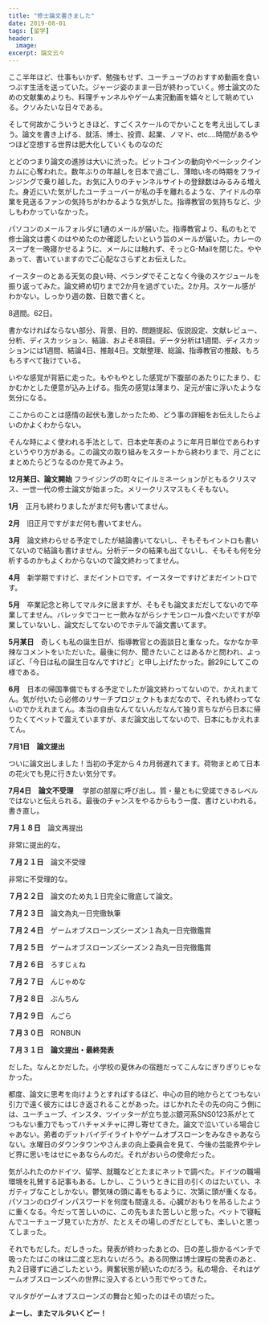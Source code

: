 ```yaml
---
title: "修士論文書きました"
date: 2019-08-01
tags: [留学]
header:
  image:
excerpt: 論文云々
---
```


ここ半年ほど、仕事もいかず、勉強もせず、ユーチューブのおすすめ動画を食いつぶす生活を送っていた。ジャージ姿のまま一日が終わっていく。修士論文のための文献集めよりも、料理チャンネルやゲーム実況動画を嬉々として眺めている。クソみたいな日々である。

そして何故かこういうときほど、すごくスケールのでかいことを考え出してしまう。論文を書き上げる、就活、博士、投資、起業、ノマド、etc.…時間があるやつほど空想する世界は肥大化していくものなのだ

とどのつまり論文の進捗は大いに渋った。ビットコインの動向やベーシックインカムに心奪われた。数年ぶりの年越しを日本で過ごし、薄暗い冬の時期をフラインジングで乗り越した。お気に入りのチャンネルサイトの登録数はみるみる増えた。身近にいた気がしたユーチューバーが私の手を離れるような、アイドルの卒業を見送るファンの気持ちがわかるような気がした。指導教官の気持ちなど、少しもわかっていなかった。

パソコンのメールフォルダに1通のメールが届いた。指導教官より、私のもとで修士論文は書くのはやめたのか確認したいという旨のメールが届いた。カレーのスープを一晩寝かせるように、メールには触れず、そっとG-Mailを閉じた。ややあって、書いていますのでご心配なさらずとお伝えした。

イースターのとある天気の良い時、ベランダでそことなく今後のスケジュールを振り返ってみた。論文締め切りまで2か月を過ぎていた。2か月。スケール感がわかない。しっかり週の数、日数で書くと。

8週間。62日。

書かなければならない部分、背景、目的、問題提起、仮説設定、文献レビュー、分析、ディスカッション、結論、およそ8項目。データ分析は1週間、ディスカッションには1週間、結論4日、推敲4日。文献整理、総論、指導教官の推敲、もろもろすべて抜けている。

いやな感覚が背筋に走った。もやもやとした感覚が下腹部のあたりにたまり、むかむかとした便意が込み上げる。指先の感覚は薄まり、足元が宙に浮いたような気分になる。

ここからのことは感情の起伏も激しかったため、どう事の詳細をお伝えしたらよいのかよくわからない。

そんな時によく使われる手法として、日本史年表のように年月日単位であらわすというやり方がある。この論文の取り組みをスタートから終わりまで、月ごとにまとめたらどうなるのか見てみよう。

**12月某日、論文開始**
フライジングの町々にイルミネーションがともるクリスマス、一世一代の修士論文が始まった。メリークリスマスもくそもない。

**1月**　正月も終わりましたがまだ何も書いてません。

**2月**　旧正月ですがまだ何も書いてません。

**3月**　論文終わらせる予定でしたが結論書いてないし、そもそもイントロも書いてないので結論も書けません。分析データの結果も出てないし、そもそも何を分析するのかもよくわからないので論文終わってません。

**4月**　新学期ですけど、まだイントロです。イースターですけどまだイントロです。

**5月**　卒業記念と称してマルタに居ますが、そもそも論文まだだしてないので卒業してません。バレッタでコーヒー飲みながらシナモンロール食べたいですが卒業していないし、論文だしてないのでホテルで論文書いてます。

**5月某日**　奇しくも私の誕生日が、指導教官との面談日と重なった。なかなか辛辣なコメントをいただいた。最後に何か、聞きたいことはあるかと問われ、よっぽど、「今日は私の誕生日なんですけど」と申し上げたかった。齢29にしてこの様である。

**6月**　日本の帰国準備でもする予定でしたが論文終わってないので、かえれまてん。気が付いたら必修のリサーチプロジェクトもまだなので、それも終わってないのでかえれまてん。本当の自由なんてないんだなんて独り言ちながら日本に帰りたくてベットで震えていますが、まだ論文出してないので、日本にもかえれまてん。


**7月1日　論文提出**

ついに論文出しました！当初の予定から４カ月弱遅れてます。荷物まとめて日本の花火でも見に行きたい気分です。

**7月4日　論文不受理**　
学部の部屋に呼び出し。質・量ともに受諾できるレベルではないと伝えられる。最後のチャンスをやるからもう一度、書けといわれる。書き直し。

**7月１８日**　論文再提出

非常に提出的な。


**７月２１日**　論文不受理

非常に不受理的な。

**７月２２日**　論文のため丸１日完全に徹底して論文。

**７月２３日**　論文為丸一日完徹執筆

**７月２４日**　ゲームオブスローンズシーズン１為丸一日完徹鑑賞

**７月２５日**　ゲームオブスローンズシーズン２為丸一日完徹鑑賞

**７月２６日**　ろすじぇね

**７月２７日**　んじゃめな

**７月２８日**　ぶんちん

**７月２９日**　んごら

**７月３０日**　RONBUN

**７月３１日　論文提出・最終発表**


だした。なんとかだした。小学校の夏休みの宿題だってこんなにぎりぎりじゃなかった。

都度、論文に思考を向けようとすればするほど、中心の目的地からとてつもない引力で遠く彼方にはじき返されることがあった。はじかれたその先の向こう側には、ユーチューブ、インスタ、ツイッターが立ち並ぶ銀河系SNS0123系がとてつもない重力でもってハチャメチャに押し寄せてきた。論文で泣いている場合じゃあない。弟者のデットバイデイライトやゲームオブスローンをみなきゃあならない。水曜日のダウンタウンやさんまの向上委員会を見て、今後の芸能界やテレビ界に思いをはせにゃあならんのだ。それがおいらの使命だった。


気がふれたのかドイツ、留学、就職などとたまにネットで調べた。ドイツの職場環境を礼賛する記事もある。しかし、こういうときに目の引くのはたいてい、ネガティブなことしかない。鬱気味の頭に毒をもるように、次第に頭が重くなる。パソコンのログインパスワードを何度も間違える。心臓がおもりを吊るしたように重くなる。今だって苦しいのに、この先もまた苦しいと思った。ベットで寝転んでユーチューブ見ていた方が、たとえその場しのぎだとしても、楽しいと思ってしまった。


それでもだした。だしきった。発表が終わったあとの、日の差し掛かるベンチで吸ったたばこの味は二度と忘れないだろう。ある同僚は博士課程の発表のあと、丸２日寝ずに過ごしたという。興奮状態が続いたのだろう。私の場合、それはゲームオブスローンズへの世界に没入するという形でやってきた。



マルタがゲームオブスローンズの舞台と知ったのはその頃だった。

**よーし、またマルタいくどー！**

[^1]:指導教官の意
